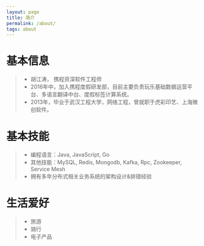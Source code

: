 ```yaml
---
layout: page
title: 简介
permalink: /about/
tags: about
---
```


# 基本信息
>+ 胡江涛， 携程资深软件工程师
>+ 2016年中，加入携程度假研发部，目前主要负责玩乐基础数据运营平台、多语言翻译中台、度假标签计算系统。
>+ 2013年，毕业于武汉工程大学，网络工程，曾就职于虎彩印艺、上海微创软件。

# 基本技能
>+ 编程语言：Java, JavaScript, Go
>+ 其他技能：MySQL, Redis, Mongodb, Kafka, Rpc, Zookeeper, Service Mesh
>+ 拥有多年分布式相关业务系统的架构设计&排错经验

# 生活爱好
>+ 旅游
>+ 骑行
>+ 电子产品
